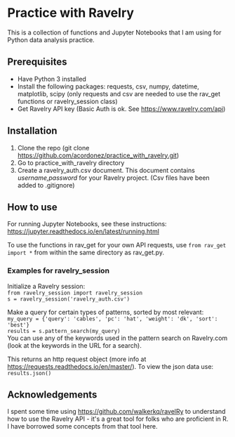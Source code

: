 # Practice with Ravelry
This is a collection of functions and Jupyter Notebooks that I am using for Python data analysis practice. 

## Prerequisites
- Have Python 3 installed
- Install the following packages: requests, csv, numpy, datetime, matplotlib, scipy (only requests and csv are needed to use the rav_get functions or ravelry_session class)
- Get Ravelry API key (Basic Auth is ok. See https://www.ravelry.com/api)

## Installation
1. Clone the repo (git clone https://github.com/acordonez/practice_with_ravelry.git)
2. Go to practice_with_ravelry directory
3. Create a ravelry_auth.csv document. This document contains *username,password* for your Ravelry project. (Csv files have been added to .gitignore)

## How to use
For running Jupyter Notebooks, see these instructions: https://jupyter.readthedocs.io/en/latest/running.html

To use the functions in rav_get for your own API requests, use `from rav_get import *` from within the same directory as rav_get.py.

### Examples for ravelry_session

Initialize a Ravelry session:  
`from ravelry_session import ravelry_session`  
`s = ravelry_session('ravelry_auth.csv')`
  
Make a query for certain types of patterns, sorted by most relevant:  
`my_query = {'query': 'cables', 'pc': 'hat', 'weight': 'dk', 'sort': 'best'}`  
`results = s.pattern_search(my_query)`  
You can use any of the keywords used in the pattern search on Ravelry.com (look at the keywords in the URL for a search).  

This returns an http request object (more info at https://requests.readthedocs.io/en/master/). To view the json data use:  
`results.json()`

## Acknowledgements
I spent some time using https://github.com/walkerkq/ravelRy to understand how to use the Ravelry API - it's a great tool for folks who are proficient in R. I have borrowed some concepts from that tool here.
